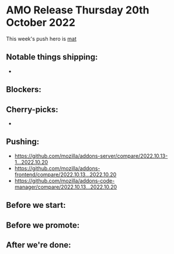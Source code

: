 # AMO Release Thursday 20th October 2022

This week's push hero is [mat](https://github.com/diox)

## Notable things shipping:
- 

## Blockers:

## Cherry-picks:
- 

## Pushing:

- https://github.com/mozilla/addons-server/compare/2022.10.13-1...2022.10.20
- https://github.com/mozilla/addons-frontend/compare/2022.10.13...2022.10.20
- https://github.com/mozilla/addons-code-manager/compare/2022.10.13...2022.10.20

## Before we start:

## Before we promote:

## After we're done:
